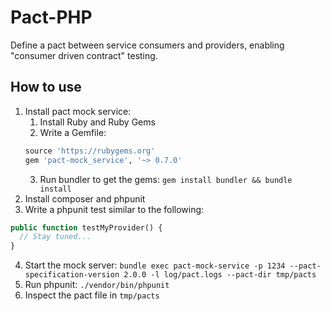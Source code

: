 # Pact-PHP

Define a pact between service consumers and providers, enabling "consumer driven contract" testing.

How to use
----------

1. Install pact mock service:
    1. Install Ruby and Ruby Gems
    2. Write a Gemfile:
    ```ruby
    source 'https://rubygems.org'
    gem 'pact-mock_service', '~> 0.7.0'
    ```
    3. Run bundler to get the gems: `gem install bundler && bundle install`
2. Install composer and phpunit
3. Write a phpunit test similar to the following:
```php
public function testMyProvider() {
  // Stay tuned...
}
```
4. Start the mock server: `bundle exec pact-mock-service -p 1234 --pact-specification-version 2.0.0 -l log/pact.logs --pact-dir tmp/pacts`
5. Run phpunit: `./vendor/bin/phpunit`
6. Inspect the pact file in `tmp/pacts`
